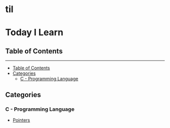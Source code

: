 # til
# Today I Learn

## Table of Contents

---

- [Table of Contents](#table-of-contents)
- [Categories](#categories)
	- [C - Programming Language](#c---programming-language)

## Categories

### C - Programming Language
- [Pointers](c/pointers/variables_and_memory.md)
